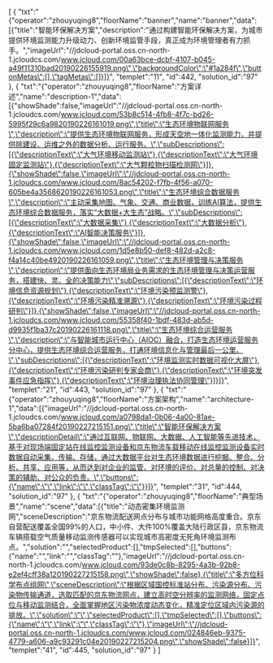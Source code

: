 [
	{
		"txt":"{\"operator\":\"zhouyuqing8\",\"floorName\":\"banner\",\"name\":\"banner\",\"data\":[{\"title\":\"智能环保解决方案\",\"description\":\"通过构建智能环保解决方案，为城市提供环境监测能力升级动力、创新环境监管手段，真正成为环境管理者有力抓手。\",\"imageUrl\":\"//jdcloud-portal.oss.cn-north-1.jcloudcs.com/www.jcloud.com/00a63bce-dcbf-4107-b045-a49f11310bad20190226155919.png\",\"backgroundColor\":\"#1a284f\",\"buttonMetas\":[],\"tagMetas\":[]}]}",
		"templet":"11",
		"id":442,
		"solution_id":"97"
	},
	{
		"txt":"{\"operator\":\"zhouyuqing8\",\"floorName\":\"方案详述\",\"name\":\"description-1\",\"data\":[{\"showShade\":false,\"imageUrl\":\"//jdcloud-portal.oss.cn-north-1.jcloudcs.com/www.jcloud.com/53b8c514-4fb8-4f7c-bd26-5995f29c6a9820190226161019.png\",\"title\":\"生态环境物联网服务\",\"description\":\"提供生态环境物联网服务，形成天空地一体化监测能力，并提供除建设、运维之外的数据分析、运行服务。\",\"subDescriptions\":[{\"descriptionText\":\"大气环境移动监测站\"},{\"descriptionText\":\"大气环境固定监测站\"},{\"descriptionText\":\"大气颗粒物扫描检测网\"}]},{\"showShade\":false,\"imageUrl\":\"//jdcloud-portal.oss.cn-north-1.jcloudcs.com/www.jcloud.com/8ac54202-f7fb-4f56-a070-605be4a3568620190226161053.png\",\"title\":\"生态环境综合数据服务\",\"description\":\"主动采集地图、气象、交通、商业数据，训练AI算法，提供生态环境综合数据服务，落实“大数据+大生态”战略。\",\"subDescriptions\":[{\"descriptionText\":\"大数据采集\"},{\"descriptionText\":\"大数据分析\"},{\"descriptionText\":\"AI智能决策服务\"}]},{\"showShade\":false,\"imageUrl\":\"//jdcloud-portal.oss.cn-north-1.jcloudcs.com/www.jcloud.com/1d5e8b50-def8-482d-a2c8-f4a14c40be4920190226161059.png\",\"title\":\"生态环境管理与决策服务\",\"description\":\"提供面向生态环境局业务需求的生态环境管理与决策运营服务，搭建快、灵、全的决策能力\",\"subDescriptions\":[{\"descriptionText\":\"环境信息资源规划\"},{\"descriptionText\":\"环境污染预监测警\"},{\"descriptionText\":\"环境污染精准溯源\"},{\"descriptionText\":\"环境污染过程研判\"}]},{\"showShade\":false,\"imageUrl\":\"//jdcloud-portal.oss.cn-north-1.jcloudcs.com/www.jcloud.com/55358f40-1bdf-483d-ab5d-d9935f1ba37c20190226161118.png\",\"title\":\"生态环境综合运营服务\",\"description\":\"与智能城市运行中心（AIOC）融合，打造生态环境运营服务分中心，提供生态环境综合运营服务，打通环境信息化与管理最后一公里。\",\"subDescriptions\":[{\"descriptionText\":\"环境监测实时数据可视化大屏\"},{\"descriptionText\":\"环境污染研判专家会商\"},{\"descriptionText\":\"环境突发事件应急指挥\"},{\"descriptionText\":\"环境治理执法协同管理\"}]}]}",
		"templet":"21",
		"id":443,
		"solution_id":"97"
	},
	{
		"txt":"{\"operator\":\"zhouyuqing8\",\"floorName\":\"方案架构\",\"name\":\"architecture-1\",\"data\":[{\"imageUrl\":\"//jdcloud-portal.oss.cn-north-1.jcloudcs.com/www.jcloud.com/a0798da1-0b06-4a00-81ae-5ba6ba07284f20190227215151.png\",\"title\":\"智能环保解决方案\",\"descriptionDetail\":\"通过互联网、物联网、大数据、人工智能等先进技术，基于对现场端固定站在线监控监测设备和京东物流车载移动在线监控监测设备实时数据自动采集、传输、存储，通过大数据平台对生态环境数据进行挖掘、整合、分析、共享、应用等，从而达到对企业的监管、对环境的评价、对总量的控制、对决策的辅助、对公众的负责。\",\"buttons\":{\"name\":\"\",\"link\":\"\",\"classTag\":\"\"}}]}",
		"templet":"31",
		"id":444,
		"solution_id":"97"
	},
	{
		"txt":"{\"operator\":\"zhouyuqing8\",\"floorName\":\"典型场景\",\"name\":\"scene\",\"data\":[{\"title\":\"动态密集环境监测网\",\"sceneDescription\":\"京东物流配送网点分布与城市功能网格高度重合。京东自营配送覆盖全国99%的人口，中小件、大件100%覆盖大陆行政区县，京东物流车辆搭载空气质量移动监测传感器可以实现城市高密度无死角环境监测布点。\",\"solution\":\"\",\"selectedProduct\":[],\"tmpSelected\":[],\"buttons\":{\"name\":\"\",\"link\":\"\",\"classTag\":\"\"},\"imageUrl\":\"//jdcloud-portal.oss.cn-north-1.jcloudcs.com/www.jcloud.com/93de0c8b-8295-4a3b-92b8-e2ef4cff38a120190227215158.png\",\"showShade\":false},{\"title\":\"多方位科学布点组网\",\"sceneDescription\":\"根据区域国控标准站分布、污染源分布、污染物传输通道，选取匹配的京东物流网点，建立高时空分辨率的监测网络，固定点位与移动监测结合，全面掌握地区污染物浓度动态变化，精准定位区域内污染源的排放。\",\"solution\":\"\",\"selectedProduct\":[],\"tmpSelected\":[],\"buttons\":{\"name\":\"\",\"link\":\"\",\"classTag\":\"\"},\"imageUrl\":\"//jdcloud-portal.oss.cn-north-1.jcloudcs.com/www.jcloud.com/024846eb-9375-4779-a606-a9c93291c04e20190227215204.png\",\"showShade\":false}]}",
		"templet":"41",
		"id":445,
		"solution_id":"97"
	}
]